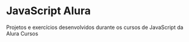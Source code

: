 # JavaScript Alura

Projetos e exercícios desenvolvidos durante os cursos de JavaScript da Alura Cursos

